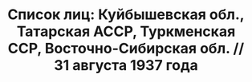 ---
title: 'Список лиц: Куйбышевская обл., Татарская АССР, Туркменская ССР, Восточно-Сибирская
  обл. // 31 августа 1937 года'
description: РГАСПИ, ф.17, оп.171, дело 410, лист 328
images:
- /disk/pictures/v02/17-171-410-328.jpg
- /disk/pictures/v02/17-171-410-329.jpg
- /disk/pictures/v02/17-171-410-330.jpg
- /disk/pictures/v02/17-171-410-331.jpg
- /disk/pictures/v02/17-171-410-332.jpg
- /disk/pictures/v02/17-171-410-333.jpg
---